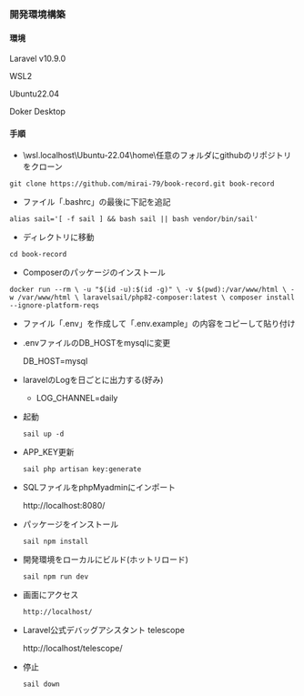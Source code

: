 ### 開発環境構築

#### 環境

Laravel v10.9.0

WSL2

Ubuntu22.04

Doker Desktop


#### 手順

- \\wsl.localhost\Ubuntu-22.04\home\任意のフォルダにgithubのリポジトリをクローン
```
git clone https://github.com/mirai-79/book-record.git book-record
```
- ファイル「.bashrc」の最後に下記を追記
```
alias sail='[ -f sail ] && bash sail || bash vendor/bin/sail'
```

- ディレクトリに移動
```
cd book-record
```

- Composerのパッケージのインストール
```
docker run --rm \ -u "$(id -u):$(id -g)" \ -v $(pwd):/var/www/html \ -w /var/www/html \ laravelsail/php82-composer:latest \ composer install --ignore-platform-reqs
```
- ファイル「.env」を作成して「.env.example」の内容をコピーして貼り付け

- .envファイルのDB_HOSTをmysqlに変更

    DB_HOST=mysql

- laravelのLogを日ごとに出力する(好み)

    - LOG_CHANNEL=daily

- 起動
    ```
    sail up -d
    ```
- APP_KEY更新
    ```
    sail php artisan key:generate
    ```

- SQLファイルをphpMyadminにインポート

    http://localhost:8080/

- パッケージをインストール
    ```
    sail npm install
    ```

- 開発環境をローカルにビルド(ホットリロード)
    ```
    sail npm run dev
    ```

- 画面にアクセス
    ```
    http://localhost/
    ```

- Laravel公式デバッグアシスタント telescope

    http://localhost/telescope/


- 停止
    ```
    sail down
    ```

